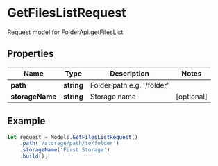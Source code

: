 # GetFilesListRequest

Request model for FolderApi.getFilesList

## Properties

Name | Type | Description | Notes
---- | ---- | ----------- | -----
**path** | **string**| Folder path e.g. '/folder' |
**storageName** | **string**| Storage name | [optional]

## Example
```typescript
let request = Models.GetFilesListRequest()
    .path('/storage/path/to/folder')
    .storageName('First Storage')
    .build();
```
